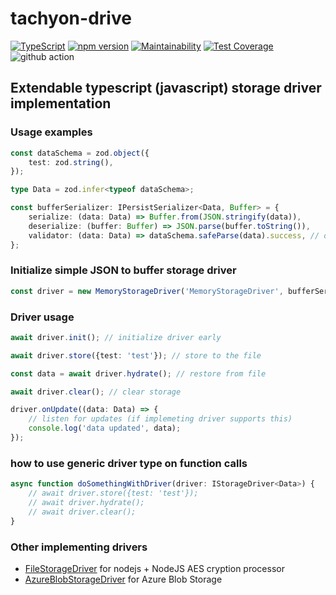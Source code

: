 # tachyon-drive

[![TypeScript](https://badges.frapsoft.com/typescript/code/typescript.svg?v=101)](https://github.com/ellerbrock/typescript-badges/)
[![npm version](https://badge.fury.io/js/tachyon-drive.svg)](https://badge.fury.io/js/tachyon-drive)
[![Maintainability](https://api.codeclimate.com/v1/badges/03cc4dba13ee3e7eac87/maintainability)](https://codeclimate.com/github/mharj/tachyon-drive/maintainability)
[![Test Coverage](https://api.codeclimate.com/v1/badges/03cc4dba13ee3e7eac87/test_coverage)](https://codeclimate.com/github/mharj/tachyon-drive/test_coverage)
![github action](https://github.com/mharj/tachyon-drive/actions/workflows/main.yml/badge.svg?branch=main)

## Extendable typescript (javascript) storage driver implementation

### Usage examples

```typescript
const dataSchema = zod.object({
	test: zod.string(),
});

type Data = zod.infer<typeof dataSchema>;

const bufferSerializer: IPersistSerializer<Data, Buffer> = {
	serialize: (data: Data) => Buffer.from(JSON.stringify(data)),
	deserialize: (buffer: Buffer) => JSON.parse(buffer.toString()),
	validator: (data: Data) => dataSchema.safeParse(data).success, // optional deserialization validation
};
```

### Initialize simple JSON to buffer storage driver

```typescript
const driver = new MemoryStorageDriver('MemoryStorageDriver', bufferSerializer);
```

### Driver usage

```typescript
await driver.init(); // initialize driver early

await driver.store({test: 'test'}); // store to the file

const data = await driver.hydrate(); // restore from file

await driver.clear(); // clear storage

driver.onUpdate((data: Data) => {
	// listen for updates (if implemeting driver supports this)
	console.log('data updated', data);
});
```

### how to use generic driver type on function calls

```typescript
async function doSomethingWithDriver(driver: IStorageDriver<Data>) {
	// await driver.store({test: 'test'});
	// await driver.hydrate();
	// await driver.clear();
}
```

### Other implementing drivers

- [FileStorageDriver](https://www.npmjs.com/package/tachyon-drive-node-fs) for nodejs + NodeJS AES cryption processor
- [AzureBlobStorageDriver](https://www.npmjs.com/package/tachyon-drive-blob-storage) for Azure Blob Storage
